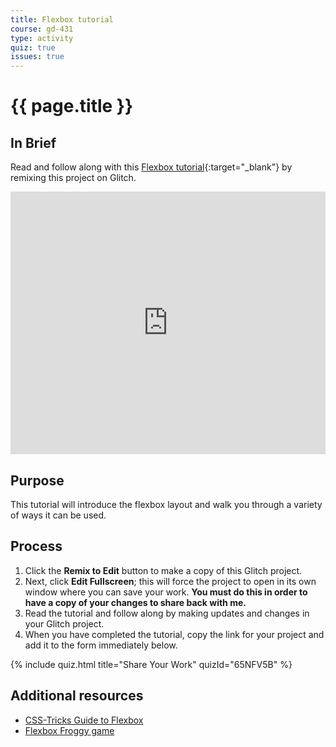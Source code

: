 ```yaml
---
title: Flexbox tutorial
course: gd-431
type: activity
quiz: true
issues: true
---
```


# {{ page.title }}

## In Brief
Read and follow along with this [Flexbox tutorial](https://www.internetingishard.com/html-and-css/flexbox/){:target="_blank"} by remixing this project on Glitch.

<div class="glitch-embed-wrap" style="height: 420px; width: 100%;">
  <iframe
    src="https://glitch.com/embed/#!/embed/flexbox-activity?path=README.md&previewSize=0&sidebarCollapsed=false"
    title="flexbox-activity on Glitch"
    allow="geolocation; microphone; camera; midi; vr; encrypted-media"
    style="height: 100%; width: 100%; border: 0;">
  </iframe>
</div>

## Purpose
This tutorial will introduce the flexbox layout and walk you through a variety of ways it can be used.

## Process
1. Click the <b>Remix to Edit</b> button to make a copy of this Glitch project.
1. Next, click <b>Edit Fullscreen</b>; this will force the project to open in its own window where you can save your work. **You must do this in order to have a copy of your changes to share back with me.**
1. Read the tutorial and follow along by making updates and changes in your Glitch project.
1. When you have completed the tutorial, copy the link for your project and add it to the form immediately below.

<!-- Flexbox Activity 1 -->
{% include quiz.html
  title="Share Your Work"
  quizId="65NFV5B"
%}

## Additional resources
- [CSS-Tricks Guide to Flexbox](https://css-tricks.com/snippets/css/a-guide-to-flexbox/)
- [Flexbox Froggy game](https://flexboxfroggy.com/)
